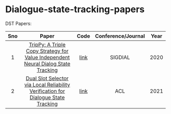 # Dialogue-state-tracking-papers
DST Papers:

| Sno   | Paper  | Code  | Conference/Journal |Year  |
| :---: | :----: | :---: | :---: | :---: |
| 1   | [TripPy: A Triple Copy Strategy for Value Independent Neural Dialog State Tracking](https://2020.sigdial.org/pdf/2020.sigdial-1.4.pdf) | [link](https://gitlab.cs.uni-duesseldorf.de/general/dsml/trippy-public/-/tree/master)   | SIGDIAL | 2020 |
| 2   | [Dual Slot Selector via Local Reliability Verification for Dialogue State Tracking](https://aclanthology.org/2021.acl-long.12.pdf) | [link](https://github.com/guojinyu88/DSSDST) | ACL | 2021 |

